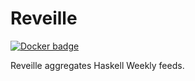 # Reveille

[![Docker badge][]][Docker status]

Reveille aggregates Haskell Weekly feeds.

[Docker badge]: https://img.shields.io/docker/build/taylorfausak/reveille.svg?label=docker
[Docker status]: https://hub.docker.com/r/taylorfausak/reveille/
